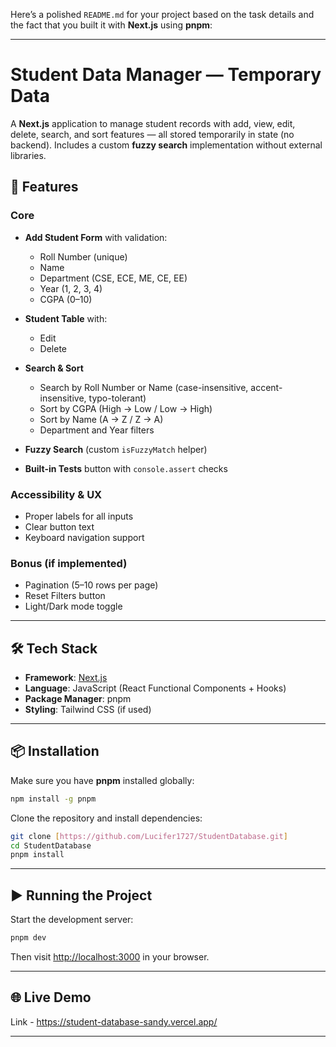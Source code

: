 Here’s a polished `README.md` for your project based on the task details and the fact that you built it with **Next.js** using **pnpm**:

---

# Student Data Manager — Temporary Data

A **Next.js** application to manage student records with add, view, edit, delete, search, and sort features — all stored temporarily in state (no backend). Includes a custom **fuzzy search** implementation without external libraries.

## 🚀 Features

### Core

* **Add Student Form** with validation:

  * Roll Number (unique)
  * Name
  * Department (CSE, ECE, ME, CE, EE)
  * Year (1, 2, 3, 4)
  * CGPA (0–10)
* **Student Table** with:

  * Edit
  * Delete
* **Search & Sort**

  * Search by Roll Number or Name (case-insensitive, accent-insensitive, typo-tolerant)
  * Sort by CGPA (High → Low / Low → High)
  * Sort by Name (A → Z / Z → A)
  * Department and Year filters
* **Fuzzy Search** (custom `isFuzzyMatch` helper)
* **Built-in Tests** button with `console.assert` checks

### Accessibility & UX

* Proper labels for all inputs
* Clear button text
* Keyboard navigation support

### Bonus (if implemented)

* Pagination (5–10 rows per page)
* Reset Filters button
* Light/Dark mode toggle

---

## 🛠️ Tech Stack

* **Framework**: [Next.js](https://nextjs.org/)
* **Language**: JavaScript (React Functional Components + Hooks)
* **Package Manager**: pnpm
* **Styling**: Tailwind CSS (if used)

---

## 📦 Installation

Make sure you have **pnpm** installed globally:

```bash
npm install -g pnpm
```

Clone the repository and install dependencies:

```bash
git clone [https://github.com/Lucifer1727/StudentDatabase.git]
cd StudentDatabase
pnpm install
```

---

## ▶️ Running the Project

Start the development server:

```bash
pnpm dev
```

Then visit [http://localhost:3000](http://localhost:3000) in your browser.

---

## 🌐 Live Demo

Link - https://student-database-sandy.vercel.app/

---

